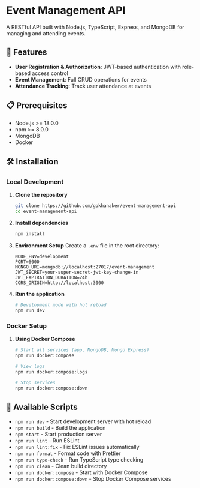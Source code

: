 # Event Management API

A RESTful API built with Node.js, TypeScript, Express, and MongoDB for managing and attending events.

## 🚀 Features

- **User Registration & Authorization**: JWT-based authentication with role-based access control
- **Event Management**: Full CRUD operations for events
- **Attendance Tracking**: Track user attendance at events

## 📋 Prerequisites

- Node.js >= 18.0.0
- npm >= 8.0.0
- MongoDB
- Docker

## 🛠️ Installation

### Local Development

1. **Clone the repository**

   ```bash
   git clone https://github.com/gokhanaker/event-management-api
   cd event-management-api
   ```

2. **Install dependencies**

   ```bash
   npm install
   ```

3. **Environment Setup**
   Create a `.env` file in the root directory:

   ```env
   NODE_ENV=development
   PORT=6000
   MONGO_URI=mongodb://localhost:27017/event-management
   JWT_SECRET=your-super-secret-jwt-key-change-in
   JWT_EXPIRATION_DURATION=24h
   CORS_ORIGIN=http://localhost:3000
   ```

4. **Run the application**

   ```bash
   # Development mode with hot reload
   npm run dev
   ```

### Docker Setup

1. **Using Docker Compose**

   ```bash
   # Start all services (app, MongoDB, Mongo Express)
   npm run docker:compose

   # View logs
   npm run docker:compose:logs

   # Stop services
   npm run docker:compose:down
   ```

## 🔧 Available Scripts

- `npm run dev` - Start development server with hot reload
- `npm run build` - Build the application
- `npm start` - Start production server
- `npm run lint` - Run ESLint
- `npm run lint:fix` - Fix ESLint issues automatically
- `npm run format` - Format code with Prettier
- `npm run type-check` - Run TypeScript type checking
- `npm run clean` - Clean build directory
- `npm run docker:compose` - Start with Docker Compose
- `npm run docker:compose:down` - Stop Docker Compose services
